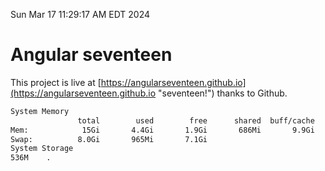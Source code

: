 Sun Mar 17 11:29:17 AM EDT 2024

# Angular seventeen


This project is live at [https://angularseventeen.github.io](https://angularseventeen.github.io "seventeen!") thanks to Github.

```bash
System Memory
               total        used        free      shared  buff/cache   available
Mem:            15Gi       4.4Gi       1.9Gi       686Mi       9.9Gi        10Gi
Swap:          8.0Gi       965Mi       7.1Gi
System Storage
536M	.
